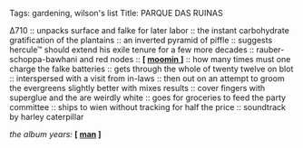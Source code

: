 Tags: gardening, wilson's list
Title: PARQUE DAS RUINAS
  
∆710 :: unpacks surface and falke for later labor :: the instant carbohydrate gratification of the plantains :: an inverted pyramid of piffle :: suggests hercule™ should extend his exile tenure for a few more decades :: rauber-schoppa-bawhani and red nodes :: **[ [ moomin ]( https://daily.bandcamp.com/lists/the-moomins-feature/ ) ]** :: how many times must one charge the falke batteries :: gets through the whole of twenty twelve on blot :: interspersed with a visit from in-laws :: then out on an attempt to groom the evergreens slightly better with mixes results :: cover fingers with superglue and the are weirdly white :: goes for groceries to feed the party committee :: ships to wien without tracking for half the price :: soundtrack by harley caterpillar
  
_the album years:_ **[ [man](https://rateyourmusic.com/release/album/man/rhinos__winos_and_lunatics/) ]**
